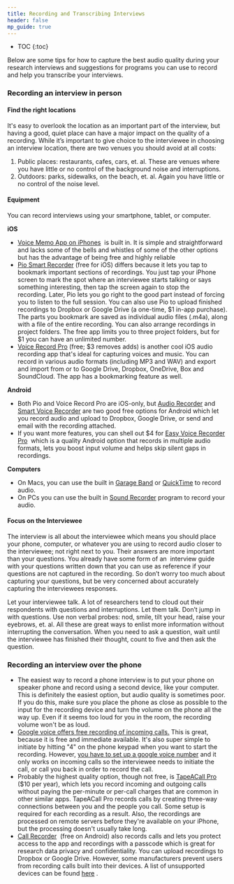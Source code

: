 ```yaml
---
title: Recording and Transcribing Interviews
header: false
mp_guide: true
---
```

* TOC
{:toc}

Below are some tips for how to capture the best audio quality during your research interviews and suggestions for programs you can use to record and help you transcribe your interviews.

### Recording an interview in person

#### Find the right locations

It's easy to overlook the location as an important part of the interview, but having a good, quiet place can have a major impact on the quality of a recording. While it’s important to give choice to the interviewee in choosing an interview location, there are two venues you should avoid at all costs:

1.  Public places: restaurants, cafes, cars, et. al. These are venues where you have little or no control of the background noise and interruptions.
2.  Outdoors: parks, sidewalks, on the beach, et. al. Again you have little or no control of the noise level.

#### Equipment

You can record interviews using your smartphone, tablet, or computer. 

**iOS**

*   [Voice Memo App on iPhones](http://www.dummies.com/how-to/content/how-to-use-voice-memos-on-your-iphone.html)  is built in. It is simple and straightforward and lacks some of the bells and whistles of some of the other options but has the advantage of being free and highly reliable
*   [Pio Smart Recorder](http://target.georiot.com/Proxy.ashx?TSID=14162&GR_URL=https%3A%2F%2Fitunes.apple.com%2Fus%2Fapp%2Fpio-smart-recorder%2Fid923119916%3Fmt%3D8) (free for iOS) differs because it lets you tap to bookmark important sections of recordings. You just tap your iPhone screen to mark the spot where an interviewee starts talking or says something interesting, then tap the screen again to stop the recording. Later, Pio lets you go right to the good part instead of forcing you to listen to the full session. You can also use Pio to upload finished recordings to Dropbox or Google Drive (a one-time, $1 in-app purchase). The parts you bookmark are saved as individual audio files (.m4a), along with a file of the entire recording. You can also arrange recordings in project folders. The free app limits you to three project folders, but for $1 you can have an unlimited number.
*   [Voice Record Pro](http://target.georiot.com/Proxy.ashx?TSID=14162&GR_URL=https%3A%2F%2Fitunes.apple.com%2Fus%2Fapp%2Fvoice-record-pro%2Fid546983235%3Fmt%3D8) (free; $3 removes adds) is another cool iOS audio recording app that's ideal for capturing voices and music. You can record in various audio formats (including MP3 and WAV) and export and import from or to Google Drive, Dropbox, OneDrive, Box and SoundCloud. The app has a bookmarking feature as well.

**Android**

*   Both Pio and Voice Record Pro are iOS-only, but [Audio Recorder](https://play.google.com/store/apps/details?id=com.sonymobile.androidapp.audiorecorder&hl=en) and [Smart Voice Recorder](https://play.google.com/store/apps/details?id=com.andrwq.recorder&hl=en) are two good free options for Android which let you record audio and upload to Dropbox, Google Drive, or send and email with the recording attached. 
*   If you want more features, you can shell out $4 for [Easy Voice Recorder Pro](https://play.google.com/store/apps/details?id=com.digipom.easyvoicerecorder.pro&hl=en)  which is a quality Android option that records in multiple audio formats, lets you boost input volume and helps skip silent gaps in recordings.

**Computers**

*   On Macs, you can use the built in [Garage Band](http://images.apple.com/ca/education/docs/teachers/Apple-GarageBandQuickStart.pdf) or [QuickTime](http://osxdaily.com/2014/04/03/record-sound-mac-easy-quicktime/) to record audio.
*   On PCs you can use the built in [Sound Recorder](http://windows.microsoft.com/en-us/windows7/record-audio-with-sound-recorder) program to record your audio.

#### Focus on the Interviewee

The interview is all about the interviewee which means you should place your phone, computer, or whatever you are using to record audio closer to the interviewee; not right next to you. Their answers are more important than your questions. You already have some form of an  interview guide with your questions written down that you can use as reference if your questions are not captured in the recording. So don’t worry too much about capturing your questions, but be very concerned about accurately capturing the interviewees responses.

Let your interviewee talk. A lot of researchers tend to cloud out their respondents with questions and interruptions. Let them talk. Don’t jump in with questions. Use non verbal probes: nod, smile, tilt your head, raise your eyebrows, et. al. All these are great ways to enlist more information without interrupting the conversation. When you need to ask a question, wait until the interviewee has finished their thought, count to five and then ask the question.

### Recording an interview over the phone

*   The easiest way to record a phone interview is to put your phone on speaker phone and record using a second device, like your computer. This is definitely the easiest option, but audio quality is sometimes poor. If you do this, make sure you place the phone as close as possible to the input for the recording device and turn the volume on the phone all the way up. Even if it seems too loud for you in the room, the recording volume won't be as loud. 
*   [Google voice offers free recording of incoming calls.](https://support.google.com/voice/answer/115082?hl=en) This is great, because it is free and immediate available. It's also super simple to initiate by hitting "4" on the phone keypad when you want to start the recording. However, [you have to set up a google voice number](http://www.wordstream.com/google-voice-for-mobile) and it only works on incoming calls so the interviewee needs to initiate the call, or call you back in order to record the call. 
*   Probably the highest quality option, though not free, is [TapeACall Pro](https://www.tapeacall.com/buy/) ($10 per year), which lets you record incoming and outgoing calls without paying the per-minute or per-call charges that are common in other similar apps. TapeACall Pro records calls by creating three-way connections between you and the people you call. Some setup is required for each recording as a result. Also, the recordings are processed on remote servers before they're available on your iPhone, but the processing doesn't usually take long.
*   [Call Recorder](https://play.google.com/store/apps/details?id=polis.app.callrecorder&hl=en)  (free on Android) also records calls and lets you protect access to the app and recordings with a passcode which is great for research data privacy and confidentiality. You can upload recordings to Dropbox or Google Drive. However, some manufacturers prevent users from recording calls built into their devices. A list of unsupported devices can be found [here](https://www.google.com/url?q=https://www.google.com/url?q%3Dhttp://clevermobile.net/products/call-recorder/call-recorder-list-of-non-supported-devices/%26sa%3DD%26usg%3DAFQjCNH1sYOl2pV6JnikXhmxxPR74pjuwg&sa=D&usg=AFQjCNEbeORXVhrEE-f_KkmTThlbi97PMQ) .
